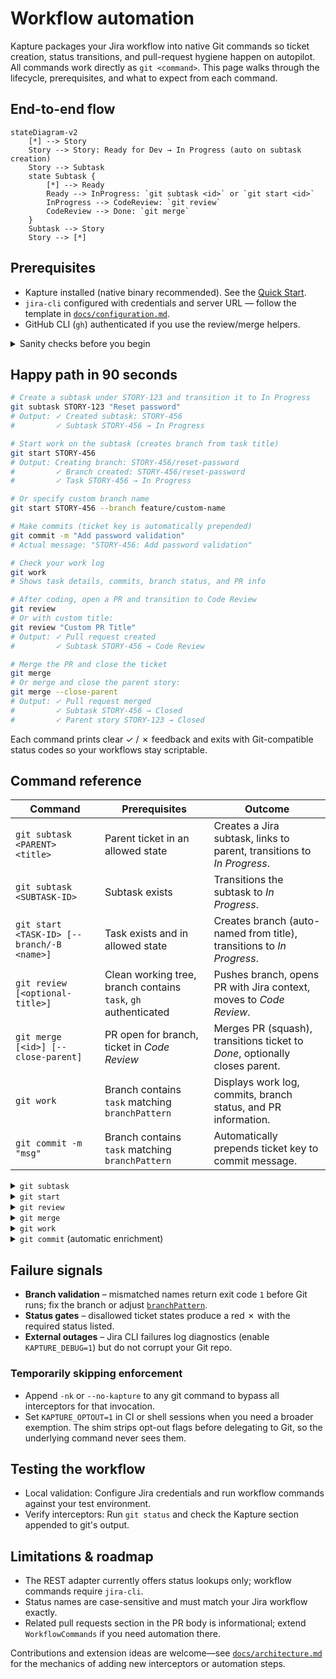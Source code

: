 # Workflow automation

Kapture packages your Jira workflow into native Git commands so ticket creation, status transitions, and pull-request
hygiene happen on autopilot. All commands work directly as `git <command>`. This page walks through the lifecycle,
prerequisites, and what to expect from each command.

## End-to-end flow

```mermaid
stateDiagram-v2
    [*] --> Story
    Story --> Story: Ready for Dev → In Progress (auto on subtask creation)
    Story --> Subtask
    state Subtask {
        [*] --> Ready
        Ready --> InProgress: `git subtask <id>` or `git start <id>`
        InProgress --> CodeReview: `git review`
        CodeReview --> Done: `git merge`
    }
    Subtask --> Story
    Story --> [*]
```

## Prerequisites

- Kapture installed (native binary recommended). See the [Quick Start](../README.md#try-it-in-five-minutes).
- `jira-cli` configured with credentials and server URL — follow the template in
  [`docs/configuration.md`](configuration.md#external-integrations).
- GitHub CLI (`gh`) authenticated if you use the review/merge helpers.

<details>
<summary>Sanity checks before you begin</summary>

```bash
# Confirm the shim is active (Kapture info appears after git's output)
git status
# Ensure Jira CLI is reachable
jira version
# Authenticate GitHub CLI if needed
gh auth status
```

</details>

## Happy path in 90 seconds

```bash
# Create a subtask under STORY-123 and transition it to In Progress
git subtask STORY-123 "Reset password"
# Output: ✓ Created subtask: STORY-456
#         ✓ Subtask STORY-456 → In Progress

# Start work on the subtask (creates branch from task title)
git start STORY-456
# Output: Creating branch: STORY-456/reset-password
#         ✓ Branch created: STORY-456/reset-password
#         ✓ Task STORY-456 → In Progress

# Or specify custom branch name
git start STORY-456 --branch feature/custom-name

# Make commits (ticket key is automatically prepended)
git commit -m "Add password validation"
# Actual message: "STORY-456: Add password validation"

# Check your work log
git work
# Shows task details, commits, branch status, and PR info

# After coding, open a PR and transition to Code Review
git review
# Or with custom title:
git review "Custom PR Title"
# Output: ✓ Pull request created
#         ✓ Subtask STORY-456 → Code Review

# Merge the PR and close the ticket
git merge
# Or merge and close the parent story:
git merge --close-parent
# Output: ✓ Pull request merged
#         ✓ Subtask STORY-456 → Closed
#         ✓ Parent story STORY-123 → Closed
```

Each command prints clear ✓ / ✗ feedback and exits with Git-compatible status codes so your workflows stay scriptable.

## Command reference

| Command                                  | Prerequisites                                                       | Outcome                                                                      |
|------------------------------------------|---------------------------------------------------------------------|-----------------------------------------------------------------------------|
| `git subtask <PARENT> <title>`           | Parent ticket in an allowed state                                   | Creates a Jira subtask, links to parent, transitions to *In Progress*.      |
| `git subtask <SUBTASK-ID>`               | Subtask exists                                                      | Transitions the subtask to *In Progress*.                                   |
| `git start <TASK-ID> [--branch/-B <name>]` | Task exists and in allowed state                                 | Creates branch (auto-named from title), transitions to *In Progress*.      |
| `git review [<optional-title>]`          | Clean working tree, branch contains `task`, `gh` authenticated      | Pushes branch, opens PR with Jira context, moves to *Code Review*.         |
| `git merge [<id>] [--close-parent]`      | PR open for branch, ticket in *Code Review*                         | Merges PR (squash), transitions ticket to *Done*, optionally closes parent. |
| `git work`                               | Branch contains `task` matching `branchPattern`                     | Displays work log, commits, branch status, and PR information.              |
| `git commit -m "msg"`                    | Branch contains `task` matching `branchPattern`                     | Automatically prepends ticket key to commit message.                        |

<details>
<summary><code>git subtask</code></summary>

**Mode 1: Create subtask**
```bash
$ git subtask STORY-123 "Reset password"
Creating subtask under parent STORY-123...
✓ Created subtask: STORY-456
  Parent: STORY-123
Transitioning STORY-456 to 'In Progress'...
✓ Subtask STORY-456 → In Progress
```

**Mode 2: Transition existing subtask**
```bash
$ git subtask STORY-456
Transitioning STORY-456 to 'In Progress'...
✓ Subtask STORY-456 → In Progress
```

- Validates the parent/subtask ticket status before actions.
- Returns the subtask key on stdout so you can export it in scripts.
- Dual-mode behavior detected by presence of title argument.

</details>

<details>
<summary><code>git start</code></summary>

**Auto-named from task title**
```bash
$ git start STORY-456
Creating branch: STORY-456/reset-password-validation
Transitioning STORY-456 to 'In Progress'...
✓ Branch created: STORY-456/reset-password-validation
✓ Task STORY-456 → In Progress
```

**With custom branch name**
```bash
$ git start STORY-456 --branch feature/custom-name
Creating branch: feature/custom-name
Transitioning STORY-456 to 'In Progress'...
✓ Branch created: feature/custom-name
✓ Task STORY-456 → In Progress
```

- Auto-generates branch name from task title (lowercase, alphanumeric, max 50 chars).
- Use `--branch` or `-B` to specify custom branch name.
- Validates task exists and is in allowed state before creating branch.
- Leaves the new branch checked out and ready for commits.

</details>

<details>
<summary><code>git review</code></summary>

**Default (uses Jira summary as PR title)**
```bash
$ git review
Pushing branch to remote...
Creating pull request...
Transitioning STORY-456 to 'Code Review'...
✓ Pull request created
✓ Subtask STORY-456 → Code Review
```

**With custom title**
```bash
$ git review "Fix critical password validation bug"
Pushing branch to remote...
Creating pull request...
Transitioning STORY-456 to 'Code Review'...
✓ Pull request created
✓ Subtask STORY-456 → Code Review
```

- Uses GitHub CLI under the hood; customise templates via `.github/PULL_REQUEST_TEMPLATE`.
- Attaches Jira metadata as collapsible sections in the PR body.
- Custom title parameter overrides Jira task summary.

</details>

<details>
<summary><code>git merge</code></summary>

**Basic merge (from current branch)**
```bash
$ git merge
Merging pull request...
Transitioning STORY-456 to 'Closed'...
✓ Pull request merged
✓ Subtask STORY-456 → Closed
```

**Merge specific subtask with parent closure**
```bash
$ git merge STORY-456 --close-parent
Merging pull request...
Transitioning STORY-456 to 'Closed'...
✓ Pull request merged
✓ Subtask STORY-456 → Closed

Checking parent story STORY-123...
✓ Parent story STORY-123 → Closed
```

- Performs a squash merge and deletes the remote branch when possible.
- `--close-parent` flag transitions parent story to Done after subtask closure.
- Can specify subtask ID explicitly or infer from current branch.
- Emits a warning rather than failing if Jira transitions are rejected.

</details>

<details>
<summary><code>git work</code></summary>

```bash
$ git work
━━━━━━━━━━━━━━━━━━━━━━━━━━━━━━━━━━━━━━━━
Work Log for STORY-456
━━━━━━━━━━━━━━━━━━━━━━━━━━━━━━━━━━━━━━━━

Task: Add password reset functionality
Status: In Progress
Parent: STORY-123

Recent Commits:
━━━━━━━━━━━━━━━━━━━━━━━━━━━━━━━━━━━━━━━━
a1b2c3d STORY-456: Add validation logic
e4f5g6h STORY-456: Update tests
i7j8k9l STORY-456: Fix edge cases

Branch Status:
━━━━━━━━━━━━━━━━━━━━━━━━━━━━━━━━━━━━━━━━
M  src/auth/password.ts
A  tests/password.spec.ts

Pull Request:
━━━━━━━━━━━━━━━━━━━━━━━━━━━━━━━━━━━━━━━━
No pull request found for this branch
```

- Extracts task ID from current branch name.
- Displays comprehensive work context in one view.
- Shows last 10 commits, working tree status, and associated PR.
- Useful for status updates and handoffs.

</details>

<details>
<summary><code>git commit</code> (automatic enrichment)</summary>

```bash
# Your command
$ git commit -m "Add password validation"

# What actually gets committed
# Message: "STORY-456: Add password validation"
```

- Automatically prepends ticket key from current branch.
- Only modifies message if ticket key is not already present.
- Works with `-m`, `--message`, `-m=` formats.
- Ticket key extracted using configured `branchPattern`.

</details>

## Failure signals

- **Branch validation** – mismatched names return exit code `1` before Git runs; fix the branch or adjust
  [`branchPattern`](configuration.md#branch-pattern--naming).
- **Status gates** – disallowed ticket states produce a red ✗ with the required status listed.
- **External outages** – Jira CLI failures log diagnostics (enable `KAPTURE_DEBUG=1`) but do not corrupt your Git repo.

### Temporarily skipping enforcement

- Append `-nk` or `--no-kapture` to any git command to bypass all interceptors for that invocation.
- Set `KAPTURE_OPTOUT=1` in CI or shell sessions when you need a broader exemption. The shim strips opt-out flags before
  delegating to Git, so the underlying command never sees them.

## Testing the workflow

- Local validation: Configure Jira credentials and run workflow commands against your test environment.
- Verify interceptors: Run `git status` and check the Kapture section appended to git's output.

## Limitations & roadmap

- The REST adapter currently offers status lookups only; workflow commands require `jira-cli`.
- Status names are case-sensitive and must match your Jira workflow exactly.
- Related pull requests section in the PR body is informational; extend `WorkflowCommands` if you need automation there.

Contributions and extension ideas are welcome—see [`docs/architecture.md`](architecture.md#extending-the-pipeline) for the
mechanics of adding new interceptors or automation steps.
